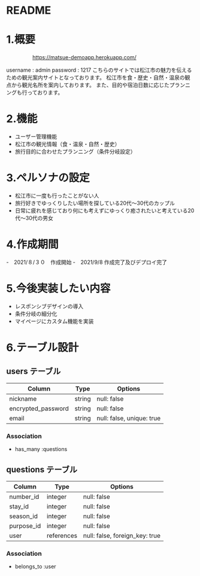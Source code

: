 # README

# 1.概要
　　　　　https://matsue-demoapp.herokuapp.com/
   
   
  username : admin
  password : 1217
  こちらのサイトでは松江市の魅力を伝えるための観光案内サイトとなっております。
  松江市を食・歴史・自然・温泉の観点から観光名所を案内しております。
  また、目的や宿泊日数に応じたプランニングも行っております。

# 2.機能
- ユーザー管理機能
- 松江市の観光情報（食・温泉・自然・歴史）
- 旅行目的に合わせたプランニング（条件分岐設定）

# 3.ペルソナの設定
- 松江市に一度も行ったことがない人
- 旅行好きでゆっくりしたい場所を探している20代〜30代のカップル
- 日常に疲れを感じており何にも考えずにゆっくり癒されたいと考えている20代〜30代の男女

# 4.作成期間
-　2021/８/３０　作成開始
-　2021/9/8 作成完了及びデプロイ完了

# 5.今後実装したい内容
- レスポンシブデザインの導入
- 条件分岐の細分化
- マイページにカスタム機能を実装

# 6.テーブル設計

## users テーブル
| Column             | Type     | Options                   |
| ------------------ | -------- | ------------------------- |
| nickname           | string   | null: false               |
| encrypted_password | string   | null: false               |
| email              | string   | null: false, unique: true |

### Association

- has_many :questions

## questions テーブル
| Column          | Type       | Options                        |
| --------------- | ---------- | ------------------------------ |
| number_id       | integer    | null: false                    |
| stay_id         | integer    | null: false                    |
| season_id       | integer    | null: false                    |
| purpose_id      | integer    | null: false                    |
| user            | references | null: false, foreign_key: true |


### Association 

- belongs_to :user
